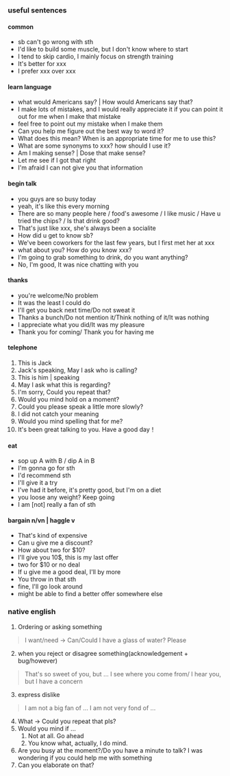 ### useful sentences

#### common
- sb can't go wrong with sth
- I'd like to build some muscle, but I don't know where to start
- I tend to skip cardio, I mainly focus on strength training
- It's better for xxx
- I prefer xxx over xxx

#### learn language
- what would Americans say? | How would Americans say that?
- I make lots of mistakes, and I would really appreciate it if you can point it out for me when I make that mistake
- feel free to point out my mistake when I make them
- Can you help me figure out the best way to word it?
- What does this mean? When is an appropriate time for me to use this?
- What are some synonyms to xxx? how should I use it?
- Am I making sense? | Dose that make sense?
- Let me see if I got that right
- I'm afraid I can not give you that information

#### begin talk
- you guys are so busy today
- yeah, it's like this every morning
- There are so many people here / food's awesome / I like music / Have u tried the chips? / Is that drink good?
- That's just like xxx, she's always been a socialite
- How did u get to know sb?
- We've been coworkers for the last few years, but I first met her at xxx
- what about you? How do you know xxx?
- I'm going to grab something to drink, do you want anything?
- No, I'm good, It was nice chatting with you

#### thanks
- you're welcome/No problem
- It was the least I could do
- I'll get you back next time/Do not sweat it
- Thanks a bunch/Do not mention it/Think nothing of it/It was nothing
- I appreciate what you did/It was my pleasure
- Thank you for coming/ Thank you for having me

#### telephone
1. This is Jack
2. Jack's speaking, May I ask who is calling?
3. This is him | speaking
4. May I ask what this is regarding?
5. I'm sorry, Could you repeat that?
6. Would you mind hold on a moment?
7. Could you please speak a little more slowly?
8. I did not catch your meaning
9. Would you mind spelling that for me?
10. It's been great talking to you. Have a good day！

#### eat
- sop up A with B / dip A in B
- I'm gonna go for sth
- I'd recommend sth
- I'll give it a try
- I've had it before, it's pretty good, but I'm on a diet
- you loose any weight? Keep going
- I am [not] really a fan of sth

#### bargain n/vn | haggle v
- That's kind of expensive
- Can u give me a discount?
- How about two for $10?
- I'll give you 10$, this is my last offer
- two for $10 or no deal
- If u give me a good deal, I'll by more
- You throw in that sth
- fine, I'll go look around
- might be able to find a better offer somewhere else


### native english
1. Ordering or asking something
> I want/need -> Can/Could I have  a glass of water? Please
2. when you reject or disagree something(acknowledgement + bug/however)
> That's so sweet of you, but ...
> I see where you come from/ I hear you, but I have a concern
3. express dislike
> I am not a big fan of ...
> I am not very fond of ...
4. What -> Could you repeat that pls?
5. Would you mind if ...
   1. Not at all. Go ahead
   2. You know what, actually, I do mind.
6. Are you busy at the moment?/Do you have a minute to talk? I was wondering if you could help me with something
7. Can you elaborate on that?